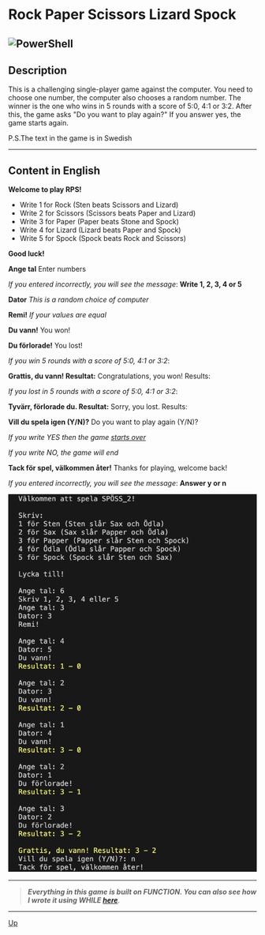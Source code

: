 <a id="anchor"></a>
# Rock Paper Scissors Lizard Spock
![PowerShell](https://img.shields.io/badge/PowerShell-%235391FE.svg?style=for-the-badge&logo=powershell&logoColor=white)
---
## Description
This is a challenging single-player game against the computer. You need to choose one number, the computer also chooses a random number. The winner is the one who wins in 5 rounds with a score of 5:0, 4:1 or 3:2. After this, the game asks "Do you want to play again?" If you answer yes, the game starts again.

P.S.The text in the game is in Swedish

***

## Content in English 
  
__Welcome to play RPS!__
  
* Write 1 for Rock (Sten beats Scissors and Lizard)
* Write 2 for Scissors (Scissors beats Paper and Lizard)
* Write 3 for Paper (Paper beats Stone and Spock)
* Write 4 for Lizard (Lizard beats Paper and Spock)
* Write 5 for Spock (Spock beats Rock and Scissors)

  
__Good luck!__
  
<a id="start"></a>
__Ange tal__
Enter numbers
  
_If you entered incorrectly, you will see the message_: __Write 1, 2, 3, 4 or 5__
  
__Dator__
_This is a random choice of computer_
  
__Remi!__
_If your values are equal_
  
__Du vann!__
You won!
  
__Du förlorade!__
You lost!
  
_If you win 5 rounds with a score of 5:0, 4:1 or 3:2_:
  
__Grattis, du vann! Resultat:__
Congratulations, you won! Results:
  
_If you lost in 5 rounds with a score of 5:0, 4:1 or 3:2_:
  
__Tyvärr, förlorade du. Resultat:__
Sorry, you lost. Results:
  
__Vill du spela igen (Y/N)?__
Do you want to play again (Y/N)?
  
_If you write YES then the game [starts over](#start)_
  
_If you write NO, the game will end_
  
__Tack för spel, välkommen åter!__
Thanks for playing, welcome back!
  
_If you entered incorrectly, you will see the message_: __Answer y or n__

![dotCMS logo](img/SPOSS.jpg)  
***

>___Everything in this game is built on FUNCTION. You can also see how I wrote it using WHILE  [here](https://github.com/ROOTZLA/SPOSS_2)___.
***
[Up](#anchor)

